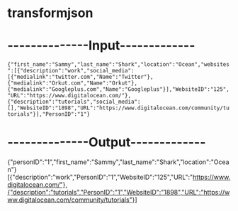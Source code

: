 # transformjson

# --------------Input-------------

```{"first_name":"Sammy","last_name":"Shark","location":"Ocean","websites":[{"description":"work","social_media":[{"medialink":"twitter.com","Name":"Twitter"},{"medialink":"Orkut.com","Name":"Orkut"},{"medialink":"Googleplus.com","Name":"Googleplus"}],"WebsiteID":"125","URL":"https://www.digitalocean.com/"},{"description":"tutorials","social_media":[],"WebsiteID":"1898","URL":"https://www.digitalocean.com/community/tutorials"}],"PersonID":"1"}```

# --------------Output-------------

{"personID":"1","first_name":"Sammy","last_name":"Shark","location":"Ocean"}
[{"description":"work","PersonID":"1","WebsiteID":"125","URL":"https://www.digitalocean.com/"},{"description":"tutorials","PersonID":"1","WebsiteID":"1898","URL":"https://www.digitalocean.com/community/tutorials"}]
